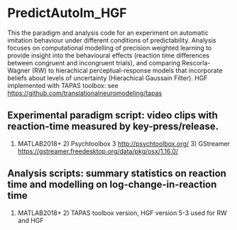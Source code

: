 # PredictAutoIm_HGF
This the paradigm and analysis code for an experiment on automatic imitation behaviour under different conditions of predictability. Analysis focuses on computational modelling of precision weighted learning to provide insight into the behavioural effects (reaction time differences between congruent and incongruent trials), and comparing Rescorla-Wagner (RW) to hierachical perceptual-response models that incorporate beliefs about levels of uncertainty (Hierachical Gaussain Filter). HGF implemented with TAPAS toolbox: see https://github.com/translationalneuromodeling/tapas 


## Experimental paradigm script: video clips with reaction-time measured by key-press/release.
 1) MATLAB2018+   2) Psychtoolbox 3  http://psychtoolbox.org/     3) GStreamer https://gstreamer.freedesktop.org/data/pkg/osx/1.16.0/
  
## Analysis scripts: summary statistics on reaction time and modelling on log-change-in-reaction time 
  1) MATLAB2018+  2) TAPAS toolbox version, HGF version 5-3 used for RW and HGF
  
